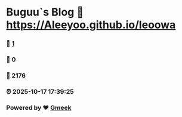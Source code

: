 # Buguu`s Blog :link: https://Aleeyoo.github.io/leoowa 
### :page_facing_up: [1](https://Aleeyoo.github.io/leoowa/tag.html) 
### :speech_balloon: 0 
### :hibiscus: 2176 
### :alarm_clock: 2025-10-17 17:39:25 
### Powered by :heart: [Gmeek](https://github.com/Meekdai/Gmeek)
